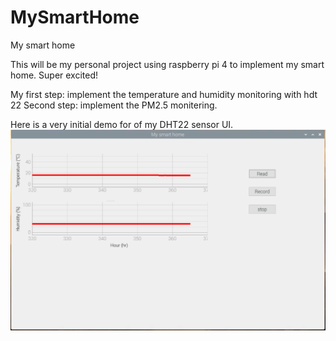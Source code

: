 # MySmartHome
My smart home

This will be my personal project using raspberry pi 4 to implement my smart home. Super excited!

My first step: implement the temperature and humidity monitoring with hdt 22
Second step: implement the PM2.5 monitering.


Here is a very initial demo for of my DHT22 sensor UI.
![Image of demo UI](https://github.com/Qingchu1995/MySmartHome/blob/master/imgs/UI_demo.png)